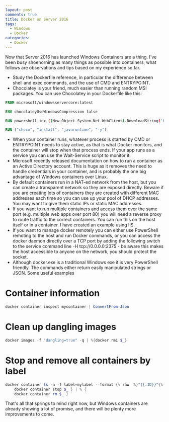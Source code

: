 ```yaml
---
layout: post
comments: true
title: Docker on Server 2016
tags:
  - Windows
  - Docker
categories:
  - Docker
---
```


Now that Server 2016 has launched Windows Containers are a thing. I've been busy shoehorning as many things as possible into containers,
what follows are observations and tips based on my experience so far.

* Study the Dockerfile reference, in particular the difference between shell and exec commands, and the use of CMD and ENTRYPOINT.
* Chocolatey is your friend, much easier than running random MSI packages. You can use Chocolatey in your Dockerfile like this:

```dockerfile
FROM microsoft/windowsservercore:latest

ENV chocolateyUseWindowsCompression false

RUN powershell iex ((New-Object System.Net.WebClient).DownloadString('https://chocolatey.org/install.ps1'))

RUN ["choco", "install", "javaruntime", "-y"]
```

* When your container runs, whatever process is started by CMD or ENTRYPOINT needs to stay active, as that is what Docker monitors, and the container will stop when that process ends. If your app runs as a service you can use the Wait-Service script to monitor it.
* Microsoft recently released documentation on how to run a container as an Active Directory account. This is huge as it removes the need to handle credentials in your container, and is probably the one big advantage of Windows containers over Linux.
* By default containers run in a NAT-ed network from the host, but you can create a transparent network so they are exposed directly. Beware if you are creating lots of containers they are created with different MAC addresses each time so you can use up your pool of DHCP addresses. You may want to give them static IPs or static MAC addresses.
* If you want to run multiple containers and access them over the same port (e.g. multiple web apps over port 80) you will need a reverse proxy to route traffic to the correct containers. You can run this on the host itself or in a container. I have created an example using IIS.
* If you want to manage docker remotely you can either use PowerShell remoting to the host and run Docker commands, or you can access the docker daemon directly over a TCP port by adding the following switch to the service command line -H tcp://0.0.0.0:2375 - be aware this makes the host accessible to anyone on the network, you should protect the socket.
* Although docker.exe is a traditional Windows exe it is very PowerShell friendly. The commands either return easily manipulated strings or JSON. Some useful examples

# Container information

```powershell
docker container inspect mycontainer | ConvertFrom-Json
```

# Clean up dangling images

```powershell
docker images -f "dangling=true" -q | %{docker rmi $_}
```

# Stop and remove all containers by label

```powershell
docker container ls -a -f label=mylabel --format {% raw  %}"{{.ID}}"{% endraw %} | % {
    docker container stop $_ } | % {
    docker container rm $_ }
```

That's all that springs to mind right now, but Windows containers are already showing a lot of promise, and there will be plenty more improvements to come.